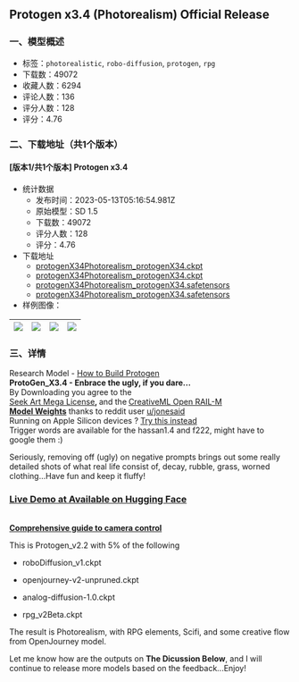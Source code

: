 ## Protogen x3.4 (Photorealism) Official Release
### 一、模型概述

- 标签：`photorealistic`, `robo-diffusion`, `protogen`, `rpg`
- 下载数：49072
- 收藏人数：6294
- 评论人数：136
- 评分人数：128
- 评分：4.76

### 二、下载地址（共1个版本）

#### [版本1/共1个版本] Protogen x3.4

- 统计数据
  - 发布时间：2023-05-13T05:16:54.981Z
  - 原始模型：SD 1.5
  - 下载数：49072
  - 评分人数：128
  - 评分：4.76
- 下载地址
  - [protogenX34Photorealism_protogenX34.ckpt](https://civitai.com/api/download/models/4048?type=Model&format=PickleTensor&size=full&fp=fp16)
  - [protogenX34Photorealism_protogenX34.ckpt](https://civitai.com/api/download/models/4048?type=Pruned%20Model&format=PickleTensor&size=pruned&fp=fp16)
  - [protogenX34Photorealism_protogenX34.safetensors](https://civitai.com/api/download/models/4048?type=Model&format=SafeTensor&size=full&fp=fp16)
  - [protogenX34Photorealism_protogenX34.safetensors](https://civitai.com/api/download/models/4048)
- 样例图像：

| <img src="https://image.civitai.com/xG1nkqKTMzGDvpLrqFT7WA/2d37f24e-f9fd-4900-29b7-e9d9548ce100/width=450/25380.jpeg" /> | <img src="https://image.civitai.com/xG1nkqKTMzGDvpLrqFT7WA/c686030d-cabd-4d21-0c10-d0804e855b00/width=450/25391.jpeg" /> | <img src="https://image.civitai.com/xG1nkqKTMzGDvpLrqFT7WA/5ffb9c00-1d6c-4128-dcbc-8b5424242900/width=450/25382.jpeg" /> | <img src="https://image.civitai.com/xG1nkqKTMzGDvpLrqFT7WA/e5fea06f-1577-4956-c5d5-8d817d685000/width=450/25392.jpeg" /> |
| ---- | ---- | ---- | ---- |


### 三、详情
<p>Research Model - <a target="_blank" rel="ugc" href="https://www.reddit.com/r/StableDiffusion/comments/1079c0d/protogen_checkpoint_merging_data_reference/">How to Build Protogen</a><br /><strong>ProtoGen_X3.4 - Enbrace the ugly, if you dare...</strong><br />By Downloading you agree to the<br /><a target="_blank" rel="ugc" href="https://huggingface.co/coreco/seek.art_MEGA/blob/main/LICENSE.txt">Seek Art Mega License</a><strong>, </strong>and the<strong> </strong><a target="_blank" rel="ugc" href="https://huggingface.co/spaces/CompVis/stable-diffusion-license">CreativeML Open RAIL-M</a><br /><a target="_blank" rel="ugc" href="https://preview.redd.it/et9c6e3bsoda1.jpeg?width=1076&amp;format=pjpg&amp;auto=webp&amp;v=enabled&amp;s=aa2049832da52e4e650e847e023147629e7faf40"><strong>Model Weights</strong></a> thanks to reddit user <a target="_blank" rel="ugc" href="https://www.reddit.com/user/jonesaid">u/jonesaid</a><br />Running on Apple Silicon devices ? <a target="_blank" rel="ugc" href="https://huggingface.co/coreml/coreml-Protogen">Try this instead</a><br />Trigger words are available for the hassan1.4 and f222, might have to google them :)<br /></p><p>Seriously, removing off (ugly) on negative prompts brings out some really detailed shots of what real life consist of, decay, rubble, grass, worned clothing...Have fun and keep it fluffy!</p><p></p><h3><a target="_blank" rel="ugc" href="https://huggingface.co/spaces/darkstorm2150/protogen-web-ui"><strong>Live Demo at Available on Hugging Face</strong></a></h3><p><strong><br /></strong><a target="_blank" rel="ugc" href="https://www.studiobinder.com/blog/ultimate-guide-to-camera-shots/"><strong>Comprehensive guide to camera control</strong></a><strong><br /></strong></p><p>This is Protogen_v2.2 with 5% of the following</p><ul><li><p>roboDiffusion_v1.ckpt</p></li><li><p>openjourney-v2-unpruned.ckpt</p></li><li><p>analog-diffusion-1.0.ckpt</p></li><li><p>rpg_v2Beta.ckpt</p></li></ul><p></p><p>The result is Photorealism, with RPG elements, Scifi, and some creative flow from OpenJourney model.</p><p></p><p>Let me know how are the outputs on <strong>The Dicussion Below</strong>, and I will continue to release more models based on the feedback...Enjoy!</p><p></p>